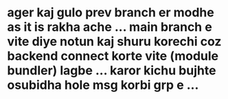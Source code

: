 # ager kaj gulo prev branch er modhe as it is rakha ache ... main branch e vite diye notun kaj shuru korechi coz backend connect korte vite (module bundler) lagbe ... karor kichu bujhte osubidha hole msg korbi grp e ...
